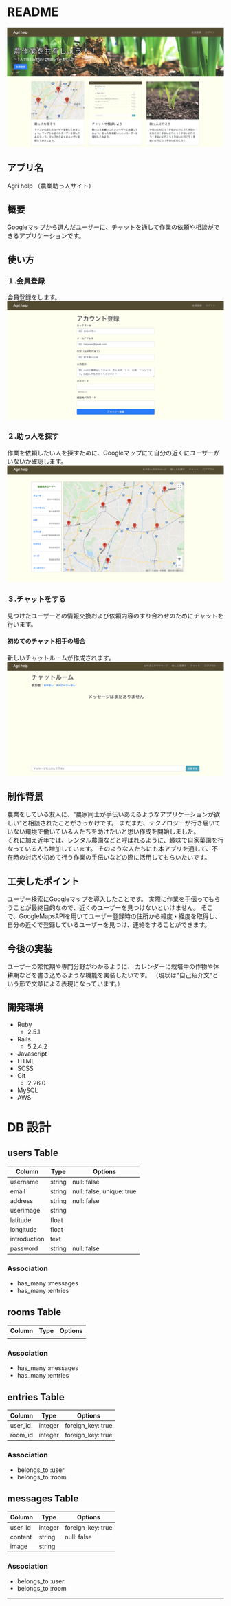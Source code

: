 # README

![トップページ画像](READMEpictures/topPage.png)
## アプリ名

Agri help  （農業助っ人サイト）


## 概要
 Googleマップから選んだユーザーに、チャットを通して作業の依頼や相談ができるアプリケーションです。


## 使い方

### １.会員登録
 会員登録をします。
![会員登録画像](READMEpictures/registrationsPage.png)


### ２.助っ人を探す
 作業を依頼したい人を探すために、Googleマップにて自分の近くにユーザーがいないか確認します。
![マップ画像](READMEpictures/mapPage.png)


### ３.チャットをする
 見つけたユーザーとの情報交換および依頼内容のすり合わせのためにチャットを行います。

#### 初めてのチャット相手の場合
 新しいチャットルームが作成されます。
![マップ画像](READMEpictures/newChatPage.png)

## 制作背景

 農業をしている友人に、"農家同士が手伝いあえるようなアプリケーションが欲しい"と相談されたことがきっかけです。
まだまだ、テクノロジーが行き届いていない環境で働いている人たちを助けたいと思い作成を開始しました。<br>
 それに加え近年では、レンタル農園などと呼ばれるように、趣味で自家菜園を行なっている人も増加しています。
そのような人たちにも本アプリを通して、不在時の対応や初めて行う作業の手伝いなどの際に活用してもらいたいです。


## 工夫したポイント

 ユーザー検索にGoogleマップを導入したことです。
実際に作業を手伝ってもらうことが最終目的なので、近くのユーザーを見つけないといけません。
そこで、GoogleMapsAPIを用いてユーザー登録時の住所から緯度・経度を取得し、
自分の近くで登録しているユーザーを見つけ、連絡をすることができます。


## 今後の実装

 ユーザーの繁忙期や専門分野がわかるように、
カレンダーに栽培中の作物や休耕期などを書き込めるような機能を実装したいです。
（現状は"自己紹介文"という形で文章による表現になっています。）


## 開発環境

- Ruby
  - 2.5.1
- Rails
  - 5.2.4.2
- Javascript
- HTML
- SCSS
- Git
  - 2.26.0
- MySQL
- AWS


# DB 設計

## users Table

| Column       | Type   | Options                   |
| ------------ | ------ | ------------------------- |
| username     | string | null: false               |
| email        | string | null: false, unique: true |
| address      | string | null: false               |
| userimage    | string |                           |
| latitude     | float  |                           |
| longitude    | float  |                           |
| introduction | text   |                           |
| password     | string | null: false               |

### Association

- has_many :messages
- has_many :entries


## rooms Table

| Column | Type | Options |
| ------ | ---- | ------- |
|        |      |         |

### Association

- has_many :messages
- has_many :entries


## entries Table

| Column  | Type    | Options           |
| ------- | ------- | ----------------- |
| user_id | integer | foreign_key: true |
| room_id | integer | foreign_key: true |

### Association

- belongs_to :user
- belongs_to :room


## messages Table

| Column  | Type    | Options           |
| ------- | ------- | ----------------- |
| user_id | integer | foreign_key: true |
| content | string  | null: false       |
| image   | string  |                   |

### Association

- belongs_to :user
- belongs_to :room


---
